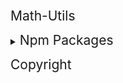 
<span style="font-size:1.5em;">Math-Utils</span>

<details><summary><span style="font-size:1.5em;">Npm Packages</span> </summary>

###### Latest Version
    npm i @jadenallen/math_utils
###### Version 1.0.2
    npm i npm i @jadenallen/math_utils@1.0.2
###### Version 1.0.1
    npm i @jadenallen/math_utils@1.0.1
###### Version 1.0.0
    npm i @jadenallen/math_utils@1.0.0
</details>

<span style="font-size:1.5em;">Copyright</span>